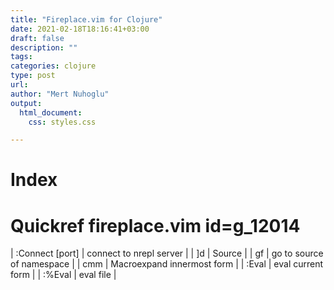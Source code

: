 ```yaml
---
title: "Fireplace.vim for Clojure"
date: 2021-02-18T18:16:41+03:00
draft: false
description: ""
tags:
categories: clojure
type: post
url:
author: "Mert Nuhoglu"
output:
  html_document:
    css: styles.css

---
```


# Index

# Quickref fireplace.vim id=g_12014

  | :Connect [port] | connect to nrepl server    |
  | ]d              | Source                     |
  | gf              | go to source of namespace  |
  | cmm             | Macroexpand innermost form |
  | :Eval           | eval current form          |
  | :%Eval          | eval file                  |


